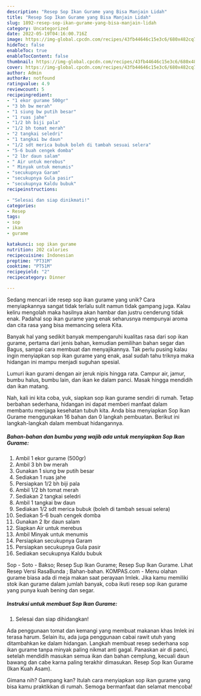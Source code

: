 ```yaml
---
description: "Resep Sop Ikan Gurame yang Bisa Manjain Lidah"
title: "Resep Sop Ikan Gurame yang Bisa Manjain Lidah"
slug: 1892-resep-sop-ikan-gurame-yang-bisa-manjain-lidah
category: Uncategorized
date: 2022-05-19T04:16:00.716Z
image: https://img-global.cpcdn.com/recipes/43fb44646c15e3c6/680x482cq70/sop-ikan-gurame-foto-resep-utama.jpg
hideToc: false
enableToc: true
enableTocContent: false
thumbnail: https://img-global.cpcdn.com/recipes/43fb44646c15e3c6/680x482cq70/sop-ikan-gurame-foto-resep-utama.jpg
cover: https://img-global.cpcdn.com/recipes/43fb44646c15e3c6/680x482cq70/sop-ikan-gurame-foto-resep-utama.jpg
author: Admin
authorAv: notfound
ratingvalue: 4.9
reviewcount: 5
recipeingredient:
- "1 ekor gurame 500gr"
- "3 bh bw merah"
- "1 siung bw putih besar"
- "1 ruas jahe"
- "1/2 bh biji pala"
- "1/2 bh tomat merah"
- "2 tangkai seledri"
- "1 tangkai bw daun"
- "1/2 sdt merica bubuk boleh di tambah sesuai selera"
- "5-6 buah cengek domba"
- "2 lbr daun salam"
- " Air untuk merebus"
- " Minyak untuk menumis"
- "secukupnya Garam"
- "secukupnya Gula pasir"
- "secukupnya Kaldu bubuk"
recipeinstructions:

- "Selesai dan siap dinikmati!"
categories:
- Resep
tags:
- sop
- ikan
- gurame

katakunci: sop ikan gurame 
nutrition: 202 calories
recipecuisine: Indonesian
preptime: "PT31M"
cooktime: "PT51M"
recipeyield: "2"
recipecategory: Dinner

---
```





Sedang mencari ide resep sop ikan gurame yang unik? Cara menyiapkannya sangat tidak terlalu sulit namun tidak gampang juga. Kalau keliru mengolah maka hasilnya akan hambar dan justru cenderung tidak enak. Padahal sop ikan gurame yang enak seharusnya mempunyai aroma dan cita rasa yang bisa memancing selera Kita.





Banyak hal yang sedikit banyak mempengaruhi kualitas rasa dari sop ikan gurame, pertama dari jenis bahan, kemudian pemilihan bahan segar dan Bagus, sampai cara membuat dan menyajikannya. Tak perlu pusing kalau ingin menyiapkan sop ikan gurame yang enak,      asal sudah tahu triknya maka hidangan ini mampu menjadi suguhan spesial.














Lumuri ikan gurami dengan air jeruk nipis hingga rata. Campur air, jamur, bumbu halus, bumbu lain, dan ikan ke dalam panci. Masak hingga mendidih dan ikan matang.






Nah, kali ini kita coba, yuk, siapkan sop ikan gurame sendiri di rumah. Tetap berbahan sederhana, hidangan ini dapat memberi manfaat dalam membantu menjaga kesehatan tubuh kita. Anda bisa menyiapkan Sop Ikan Gurame menggunakan 16 bahan dan 0 langkah pembuatan. Berikut ini langkah-langkah dalam membuat hidangannya.

<!--inarticleads1-->

##### Bahan-bahan dan bumbu yang wajib ada untuk menyiapkan Sop Ikan Gurame:

1. Ambil 1 ekor gurame (500gr)
1. Ambil 3 bh bw merah
1. Gunakan 1 siung bw putih besar
1. Sediakan 1 ruas jahe
1. Persiapkan 1/2 bh biji pala
1. Ambil 1/2 bh tomat merah
1. Sediakan 2 tangkai seledri
1. Ambil 1 tangkai bw daun
1. Sediakan 1/2 sdt merica bubuk (boleh di tambah sesuai selera)
1. Sediakan 5-6 buah cengek domba
1. Gunakan 2 lbr daun salam
1. Siapkan  Air untuk merebus
1. Ambil  Minyak untuk menumis
1. Persiapkan secukupnya Garam
1. Persiapkan secukupnya Gula pasir
1. Sediakan secukupnya Kaldu bubuk


Sop - Soto - Bakso; Resep Sup Ikan Gurame; Resep Sup Ikan Gurame. Lihat Resep Versi RasaBunda ; Bahan-bahan. KOMPAS.com - Menu olahan gurame biasa ada di meja makan saat perayaan Imlek. Jika kamu memiliki stok ikan gurame dalam jumlah banyak, coba ikuti resep sop ikan gurame yang punya kuah bening dan segar. 

<!--inarticleads2-->

##### Instruksi untuk membuat Sop Ikan Gurame:


1. Selesai dan siap dihidangkan!

Ada penggunaan tomat dan kemangi yang membuat makanan khas Imlek ini terasa harum. Selain itu, ada juga penggunaan cabai rawit utuh yang ditambahkan ke dalam hidangan. Langkah membuat resep sederhana sop ikan gurame tanpa minyak paling nikmat anti gagal. Panaskan air di panci, setelah mendidih masukan semua ikan dan bahan cemplung, kecuali daun bawang dan cabe karna paling terakhir dimasukan. Resep Sop Ikan Gurame (Ikan Kuah Asam). 

Gimana nih? Gampang kan? Itulah cara menyiapkan sop ikan gurame yang bisa kamu praktikkan di rumah. Semoga bermanfaat dan selamat mencoba!
